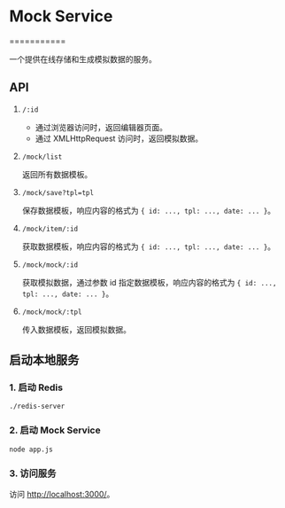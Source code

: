 # Mock Service
===========

一个提供在线存储和生成模拟数据的服务。

<!-- <http://10.68.196.153:3000/> -->

## API

1. `/:id`

    * 通过浏览器访问时，返回编辑器页面。
    * 通过 XMLHttpRequest 访问时，返回模拟数据。

2. `/mock/list`
    
    返回所有数据模板。
    
3. `/mock/save?tpl=tpl`
    
    保存数据模板，响应内容的格式为 `{ id: ..., tpl: ..., date: ... }`。
    
4. `/mock/item/:id`

    获取数据模板，响应内容的格式为 `{ id: ..., tpl: ..., date: ... }`。
    
5. `/mock/mock/:id`

    获取模拟数据，通过参数 id 指定数据模板，响应内容的格式为 `{ id: ..., tpl: ..., date: ... }`。

6. `/mock/mock/:tpl`

    传入数据模板，返回模拟数据。

## 启动本地服务

### 1. 启动 Redis

<!-- cd /Users/nuysoft/kp/ws-nuysoft/redis-2.6.16/src -->

    ./redis-server

### 2. 启动 Mock Service
    
<!-- cd ~/kp/ws-nuysoft/MockService/ -->
    node app.js
<!-- forever -w app.js -->

### 3. 访问服务 
    
访问 <http://localhost:3000/>。



